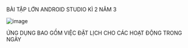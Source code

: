 BÀI TẬP LỚN ANDROID STUDIO KÌ 2 NĂM 3 

![image](https://github.com/user-attachments/assets/e83caafa-bd64-483c-b143-384949e1bb60)

ỨNG DỤNG BAO GỒM VIỆC ĐẶT LỊCH CHO CÁC HOẠT ĐỘNG TRONG NGÀY
